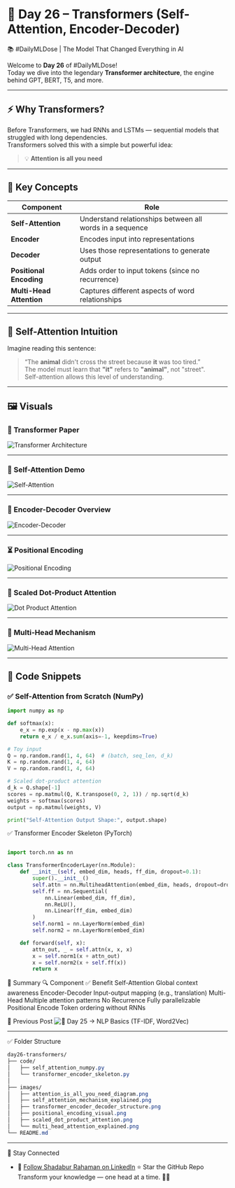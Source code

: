 # 🤖 Day 26 – Transformers (Self-Attention, Encoder-Decoder)  
📚 #DailyMLDose | The Model That Changed Everything in AI

Welcome to **Day 26** of #DailyMLDose!  
Today we dive into the legendary **Transformer architecture**, the engine behind GPT, BERT, T5, and more.

---

## ⚡ Why Transformers?

Before Transformers, we had RNNs and LSTMs — sequential models that struggled with long dependencies.  
Transformers solved this with a simple but powerful idea:

> 💡 **Attention is all you need**

---

## 🧠 Key Concepts

| Component              | Role                                                   |
|------------------------|--------------------------------------------------------|
| **Self-Attention**     | Understand relationships between all words in a sequence |
| **Encoder**            | Encodes input into representations                     |
| **Decoder**            | Uses those representations to generate output         |
| **Positional Encoding**| Adds order to input tokens (since no recurrence)       |
| **Multi-Head Attention** | Captures different aspects of word relationships      |

---

## 🧩 Self-Attention Intuition

Imagine reading this sentence:  
> “The **animal** didn't cross the street because **it** was too tired.”  
The model must learn that **"it"** refers to **"animal"**, not "street".  
Self-attention allows this level of understanding.

---

## 🖼️ Visuals

### 🔗 Transformer Paper  
![Transformer Architecture](images/attention_is_all_you_need_diagram1.png)

---

### 🔄 Self-Attention Demo  
![Self-Attention](images/self_attention_mechanism_explained.png)

---

### 🧠 Encoder-Decoder Overview  
![Encoder-Decoder](images/transformer_encoder_decoder_structure.png)

---

### ⏳ Positional Encoding  
![Positional Encoding](images/positional_encoding_visual.png)

---

### 🎯 Scaled Dot-Product Attention  
![Dot Product Attention](images/scaled_dot_product_attention.webp)

---

### 🧩 Multi-Head Mechanism  
![Multi-Head Attention](images/multi_head_attention_explained.png)

---

## 🧪 Code Snippets

### ✅ Self-Attention from Scratch (NumPy)

```python
import numpy as np

def softmax(x):
    e_x = np.exp(x - np.max(x))
    return e_x / e_x.sum(axis=-1, keepdims=True)

# Toy input
Q = np.random.rand(1, 4, 64)  # (batch, seq_len, d_k)
K = np.random.rand(1, 4, 64)
V = np.random.rand(1, 4, 64)

# Scaled dot-product attention
d_k = Q.shape[-1]
scores = np.matmul(Q, K.transpose(0, 2, 1)) / np.sqrt(d_k)
weights = softmax(scores)
output = np.matmul(weights, V)

print("Self-Attention Output Shape:", output.shape)
```
✅ Transformer Encoder Skeleton (PyTorch)

```python

import torch.nn as nn

class TransformerEncoderLayer(nn.Module):
    def __init__(self, embed_dim, heads, ff_dim, dropout=0.1):
        super().__init__()
        self.attn = nn.MultiheadAttention(embed_dim, heads, dropout=dropout)
        self.ff = nn.Sequential(
            nn.Linear(embed_dim, ff_dim),
            nn.ReLU(),
            nn.Linear(ff_dim, embed_dim)
        )
        self.norm1 = nn.LayerNorm(embed_dim)
        self.norm2 = nn.LayerNorm(embed_dim)

    def forward(self, x):
        attn_out, _ = self.attn(x, x, x)
        x = self.norm1(x + attn_out)
        x = self.norm2(x + self.ff(x))
        return x
```

🧠 Summary
🔍 Component	✅ Benefit
Self-Attention	Global context awareness
Encoder-Decoder	Input-output mapping (e.g., translation)
Multi-Head	Multiple attention patterns
No Recurrence	Fully parallelizable
Positional Encode	Token ordering without RNNs

🔁 Previous Post
![📌 Day 25 → NLP Basics (TF-IDF, Word2Vec)](.//day25-nlp-basics)

---
✅ Folder Structure
```css
day26-transformers/
├── code/
│   ├── self_attention_numpy.py
│   └── transformer_encoder_skeleton.py
│
├── images/
│   ├── attention_is_all_you_need_diagram.png
│   ├── self_attention_mechanism_explained.png
│   ├── transformer_encoder_decoder_structure.png
│   ├── positional_encoding_visual.png
│   ├── scaled_dot_product_attention.png
│   └── multi_head_attention_explained.png
└── README.md
```
---
🙌 Stay Connected
- 🔗 [Follow Shadabur Rahaman on LinkedIn](https://www.linkedin.com/in/shadabur-rahaman-1b5703249)
⭐ Star the GitHub Repo
Transform your knowledge — one head at a time. 🔁🧠
